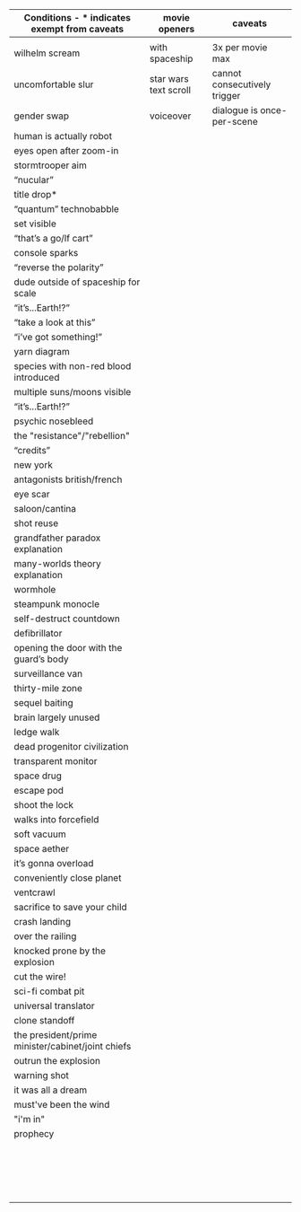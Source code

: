 | Conditions - \* indicates exempt from caveats     | movie openers         | caveats                      |
| ------------------------------------------------- | --------------------- | ---------------------------- |
|                                                   |                       |                              |
| wilhelm scream                                    | with spaceship        | 3x per movie max             |
| uncomfortable slur                                | star wars text scroll | cannot consecutively trigger |
| gender swap                                       | voiceover             | dialogue is once-per-scene   |
| human is actually robot                           |                       |                              |
| eyes open after zoom-in                           |                       |                              |
| stormtrooper aim                                  |                       |                              |
| “nucular”                                         |                       |                              |
| title drop\*                                      |                       |                              |
| “quantum” technobabble                            |                       |                              |
| set visible                                       |                       |                              |
| “that’s a go/lf cart”                             |                       |                              |
| console sparks                                    |                       |                              |
| “reverse the polarity”                            |                       |                              |
| dude outside of spaceship for scale               |                       |                              |
| “it’s...Earth!?”                                  |                       |                              |
| “take a look at this”                             |                       |                              |
| “i’ve got something!”                             |                       |                              |
| yarn diagram                                      |                       |                              |
| species with non-red blood introduced             |                       |                              |
| multiple suns/moons visible                       |                       |                              |
| “it’s...Earth!?”                                  |                       |                              |
| psychic nosebleed                                 |                       |                              |
| the "resistance"/"rebellion"                      |                       |                              |
| “credits”                                         |                       |                              |
| new york                                          |                       |                              |
| antagonists british/french                        |                       |                              |
| eye scar                                          |                       |                              |
| saloon/cantina                                    |                       |                              |
| shot reuse                                        |                       |                              |
| grandfather paradox explanation                   |                       |                              |
| many-worlds theory explanation                    |                       |                              |
| wormhole                                          |                       |                              |
| steampunk monocle                                 |                       |                              |
| self-destruct countdown                           |                       |                              |
| defibrillator                                     |                       |                              |
| opening the door with the guard’s body            |                       |                              |
| surveillance van                                  |                       |                              |
| thirty-mile zone                                  |                       |                              |
| sequel baiting                                    |                       |                              |
| brain largely unused                              |                       |                              |
| ledge walk                                        |                       |                              |
| dead progenitor civilization                      |                       |                              |
| transparent monitor                               |                       |                              |
| space drug                                        |                       |                              |
| escape pod                                        |                       |                              |
| shoot the lock                                    |                       |                              |
| walks into forcefield                             |                       |                              |
| soft vacuum                                       |                       |                              |
| space aether                                      |                       |                              |
| it’s gonna overload                               |                       |                              |
| conveniently close planet                         |                       |                              |
| ventcrawl                                         |                       |                              |
| sacrifice to save your child                      |                       |                              |
| crash landing                                     |                       |                              |
| over the railing                                  |                       |                              |
| knocked prone by the explosion                    |                       |                              |
| cut the wire!                                     |                       |                              |
| sci-fi combat pit                                 |                       |                              |
| universal translator                              |                       |                              |
| clone standoff                                    |                       |                              |
| the president/prime minister/cabinet/joint chiefs |                       |                              |
| outrun the explosion                              |                       |                              |
| warning shot                                      |                       |                              |
| it was all a dream                                |                       |                              |
| must've been the wind                             |                       |                              |
| "i'm in"                                          |                       |                              |
| prophecy                                          |                       |                              |
|                                                   |                       |                              |
|                                                   |                       |                              |
|                                                   |                       |                              |
|                                                   |                       |                              |
|                                                   |                       |                              |
|                                                   |                       |                              |
|                                                   |                       |                              |
|                                                   |                       |                              |
|                                                   |                       |                              |
|                                                   |                       |                              |
|                                                   |                       |                              |
|                                                   |                       |                              |
|                                                   |                       |                              |
|                                                   |                       |                              |
|                                                   |                       |                              |
|                                                   |                       |                              |
|                                                   |                       |                              |
|                                                   |                       |                              |
